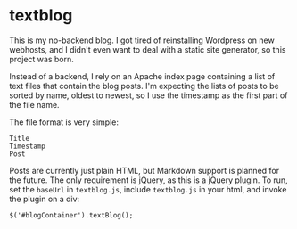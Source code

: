 # textblog

This is my no-backend blog. I got tired of reinstalling Wordpress on new webhosts, and I didn't even want to deal with a static site generator, so this project was born. 

Instead of a backend, I rely on an Apache index page containing a list of text files that contain the blog posts. I'm expecting the lists of posts to be sorted by name, oldest to newest, so I use the timestamp as the first part of the file name. 

The file format is very simple:

```
Title
Timestamp
Post
```

Posts are currently just plain HTML, but Markdown support is planned for the future. The only requirement is jQuery, as this is a jQuery plugin. To run, set the `baseUrl` in `textblog.js`, include `textblog.js` in your html, and invoke the plugin on a div:
```
$('#blogContainer').textBlog();
```
